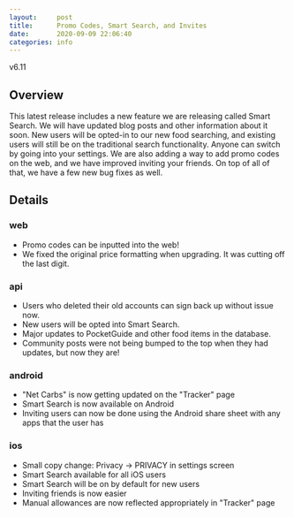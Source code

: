 ```yaml
---
layout:     post
title:      Promo Codes, Smart Search, and Invites
date:       2020-09-09 22:06:40
categories: info
---
```


v6.11

## Overview
This latest release includes a new feature we are releasing called Smart Search.
We will have updated blog posts and other information about it soon. New users
will be opted-in to our new food searching, and existing users will still be on
the traditional search functionality. Anyone can switch by going into your
settings. We are also adding a way to add promo codes on the web, and we have
improved inviting your friends. On top of all of that, we have a few new bug
fixes as well.

## Details
### web
* Promo codes can be inputted into the web!
* We fixed the original price formatting when upgrading. It was cutting off the
  last digit.
### api
* Users who deleted their old accounts can sign back up without issue now.
* New users will be opted into Smart Search.
* Major updates to PocketGuide and other food items in the database.
* Community posts were not being bumped to the top when they had updates, but
  now they are!
### android
* "Net Carbs" is now getting updated on the "Tracker" page
* Smart Search is now available on Android
* Inviting users can now be done using the Android share sheet with any apps
  that the user has
### ios
* Small copy change: Privacy -> PRIVACY in settings screen
* Smart Search available for all iOS users
* Smart Search will be on by default for new users
* Inviting friends is now easier
* Manual allowances are now reflected appropriately in "Tracker" page
